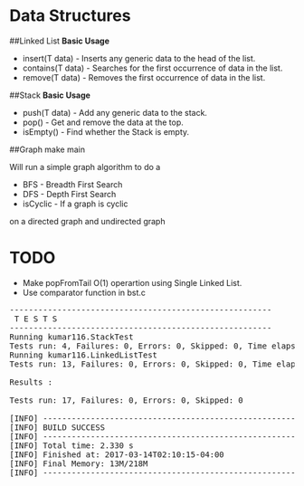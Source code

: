 # Data Structures

##Linked List
**Basic Usage**
+ insert(T data) - Inserts any generic data to the head of the list.
+ contains(T data) - Searches for the first occurrence of data in the list.
+ remove(T data) - Removes the first occurrence of data in the list.

##Stack
**Basic Usage**
+ push(T data) - Add any generic data to the stack.
+ pop() - Get and remove the data at the top.
+ isEmpty() - Find whether the Stack is empty.

##Graph
make main

Will run a simple graph algorithm to do a 
+ BFS - Breadth First Search
+ DFS - Depth First Search
+ isCyclic - If a graph is cyclic

on a directed graph and undirected graph

TODO
==================
* Make popFromTail O(1) operartion using Single Linked List.
* Use comparator function in bst.c
 
<pre>
-------------------------------------------------------
 T E S T S
-------------------------------------------------------
Running kumar116.StackTest
Tests run: 4, Failures: 0, Errors: 0, Skipped: 0, Time elapsed: 0.08 sec - in kumar116.StackTest
Running kumar116.LinkedListTest
Tests run: 13, Failures: 0, Errors: 0, Skipped: 0, Time elapsed: 0.147 sec - in kumar116.LinkedListTest

Results :

Tests run: 17, Failures: 0, Errors: 0, Skipped: 0

[INFO] ------------------------------------------------------------------------
[INFO] BUILD SUCCESS
[INFO] ------------------------------------------------------------------------
[INFO] Total time: 2.330 s
[INFO] Finished at: 2017-03-14T02:10:15-04:00
[INFO] Final Memory: 13M/218M
[INFO] ------------------------------------------------------------------------
</pre>
